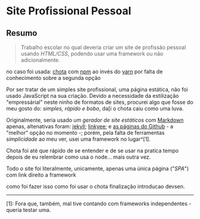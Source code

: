# Site Profissional Pessoal

## Resumo

> Trabalho escolar no qual deveria criar um site de profissão pessoal usando _HTML/CSS_, podendo usar uma framework ou não adicionalmente.

no caso foi usada: [chota](https://jenil.github.io/chota/) com [npm](https://www.npmjs.com/) ao invés do [yarn](https://yarnpkg.com/) por falta de conhecimento sobre a segunda opção

Por ser tratar de um simples site profissional, uma página estática, não foi usado JavaScript na sua criação. Devido a necessidade da estilização "empressárial" neste ninho de formatos de sites, procurei algo que fosse do meu gosto do: _simples, rápido e bobo_, da[i o chota caiu como uma luva.

Originalmente, seria usado um _gerador de site estáticos_ com [Markdown](https://www.markdownguide.org/) apenas, altenativas foram: [jekyll](https://jekyllrb.com/); [linkyee](https://github.com/ZhgChgLi/linkyee); e [as páginas do Github](https://pages.github.com/) - a "melhor" opção no momento -; porém, pela falta de ferramentas _simplicidade_ ao meu ver, usei uma framework no lugar^[1].

Chota foi até que rápido de se entender e de se usar na pratica tempo depois de eu relembrar como usa o node... mais outra vez.

Todo o site foi literalmente, unicamente, apenas uma única página ("_SPA_") com link direito a framework


como foi fazer isso
como foi usar o chota
finalização introducao devsen.


---
[1]: Fora que, também, mal tive contando com frameworks independentes - queria testar uma.
